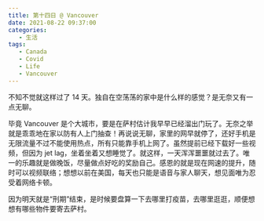 ```yaml
---
title: 第十四日 @ Vancouver
date: 2021-08-22 09:37:00
categories:
   - 生活
tags:
   - Canada
   - Covid
   - Life
   - Vancouver
---
```



不知不觉就这样过了 14 天。独自在空荡荡的家中是什么样的感觉？是无奈又有一点无聊。

毕竟 Vancouver 是个大城市，要是在萨村估计我早早已经溜出门玩了。无奈之举就是乖乖地在家以防有人上门抽查！再说说无聊，家里的网早就停了，还好手机是无限流量不过不能使用热点，所有只能靠手机上网了。虽然提前已经下载好一些视频，但因为 jet lag，坐着坐着又想睡觉了。就这样，一天浑浑噩噩就过去了。唯一的乐趣就是做晚饭，尽量做点好吃的奖励自己。感恩的就是现在网速的提升，随时可以视频联络；想想以前在美国，每天也只能是语音与家人聊天，想见面唯为忍受着网络卡顿。

因为明天就是“刑期”结束，是时候要盘算一下去哪里打疫苗，去哪里逛逛，顺便想想有哪些物件要寄去萨村。
